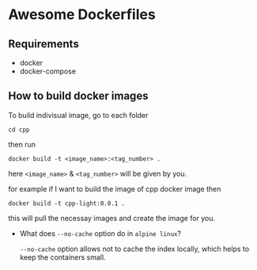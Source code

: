 # Awesome Dockerfiles

## Requirements

- docker
- docker-compose

## How to build docker images

To build indivisual image, go to each folder 

```
cd cpp
```

then run

```
docker build -t <image_name>:<tag_number> .
```

here `<image_name>` & `<tag_number>` will be given by you.

for example if I want to build the image of cpp docker image then

```
docker build -t cpp-light:0.0.1 .
```

this will pull the necessay images and create the image for you.


* What does `--no-cache` option do in `alpine linux`?
  
  `--no-cache` option allows not to cache the index locally, which helps to keep the containers small.




